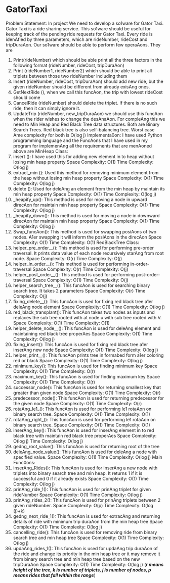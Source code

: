 # GatorTaxi
Problem Statement: In project We need to develop a so1ware for Gator Taxi. Gator Taxi
is a ride sharing service. This so1ware should be useful for keeping track of the pending
ride requests for Gator Taxi. Every ride is idenAfied by three parameters, which are
rideNumber, rideCost and tripDuraAon. Our so1ware should be able to perform few
operaAons. They are
1. Print(rideNumber) which should be able print all the three factors in the following
format (rideNumber, rideCost, tripDuraAon)
2. Print (rideNumber1, rideNumber2) which should be able to print all triplets
between those two rideNumber including them
3. Insert (rideNumber, rideCost, tripDuraAon) should add new ride, but the given
rideNumber should be different from already exisAng ones.
4. GetNextRide (), when we call this funcAon, the trip with lowest rideCost should
come
5. CancelRide (rideNumber) should delete the triplet. If there is no such ride, then it
can simply ignore it.
6. UpdateTrip (rideNumber, new_tripDuraAon) we should use this funcAon when the
rider wishes to change the desAnaAon.
For compleAng this we need to Min Heap and Red Black Tree data structures. Both are
Binary Search Trees. Red black tree is also self-balancing tree. Worst case Ame complexity
for both is O(log j)
Implementa0on: I have used Python programming language and the FuncAons that I have
used in my program for implemenAng all the requirements that are menAoned above are
MinHeap Class:
1. insert (): I have used this for adding new element in to heap without losing min
heap property
Space Complexity: O(1)
Time Complexity: O(log j)
2. extract_min (): Used this method for removing minimum element from the heap
without losing min heap property
Space Complexity: O(1)
Time Complexity: O(log j)
3. delete (): Used for deleAng an element from the min heap by maintain its min heap
property
Space Complexity: O(1)
Time Complexity: O(log j)
4. _heapify_up(): This method is used for moving a node in upward direcAon for
maintain min heap property
Space Complexity: O(1)
Time Complexity: O(log j)
5. _heapify_down(): This method is used for moving a node in downward direcAon
for maintain min heap property
Space Complexity: O(1)
Time Complexity: O(log j)
6. Swap_funcAon(): This method is used for swapping posiAons of two nodes. A1er
swapping it will inform the posiAons in the direcAon
Space Complexity: O(1)
Time Complexity: O(1)
RedBlackTree Class:
1. helper_pre_order__(): This method is used for performing pre-order traversal. It
prints data value of each node recursively starAng from root node.
Space Complexity: O(r)
Time Complexity: O(j)
2. helper_in_order__(): This method is used for performing in-order-traversal
Space Complexity: O(r)
Time Complexity: O(j)
3. helper_post_order__(): This method is used for performing post-order-traversal
Space Complexity: O(1)
Time Complexity: O(j)
4. helper_search_tree__(): This funcAon is used for searching binary search tree. It
takes 2 parameters
Space Complexity: O(r)
Time Complexity: O(j)
5. fixing_delete__(): This funcAon is used for fixing red black tree a1er deleAng node
element
Space Complexity: O(1)
Time Complexity: O(log j)
6. red_black_transplant(): This funcAon takes two nodes as inputs and replaces the
sub tree rooted with at node u with sub tree rooted with V.
Space Complexity: O(1)
Time Complexity: O(1)
7. helper_delete_node__(): This funcAon is used for deleAng element and
maintaining red black tree properAes
Space Complexity: O(1)
Time Complexity: O(log j)
8. fixing_insert(): This funcAon is used for fixing red black tree a1er inserAng new
node
Space Complexity: O(1)
Time Complexity: O(log j)
9. helper_print__(): This funcAon prints tree in formabed form a1er coloring red or
black
Space Complexity: O(1)
Time Complexity: O(log j)
10. minimum_key(): This funcAon is used for finding minimum key
Space Complexity: O(1)
Time Complexity: O(r)
11. maximum_key(): This funcAon is used for finding maximum key
Space Complexity: O(1)
Time Complexity: O(r)
12. successor_node(): This funcAon is used for returning smallest key that greater than
given node
Space Complexity: O(1)
Time Complexity: O(r)
13. predecessor_node(): This funcAon is used for returning predecessor for the given
node
Space Complexity: O(1)
Time Complexity: O(r)
14. rotaAng_le1_(): This funcAon is used for performing le1 rotaAon on binary search
tree.
Space Complexity: O(1)
Time Complexity: O(1)
15. rotaAng_right_(): This funcAon is used for performing le1 rotaAon on binary search
tree.
Space Complexity: O(1)
Time Complexity: O(1)
16. inserAng_key(): This funcAon is used for inserAng element in to red black tree with
maintain red black tree properAes
Space Complexity: O(log j)
Time Complexity: O(log j)
17. gedng_root_value(): This funcAon is used for returning root of the tree
18. deleAng_node_value(): This funcAon is used for deleAng a node with specified
value.
Space Complexity: O(1)
Time Complexity: O(log j)
Main Func0ons:
1. inserAng_Rides(): This funcAon is used for inserAng a new node with triplets into
binary search tree and min heap. It returns 1 if it is successful and 0 if it already
exists
Space Complexity: O(1)
Time Complexity: O(log j)
2. prinAng_ride_1(): This funcAon is used for prinAng triplet for given rideNumber
Space Complexity: O(1)
Time Complexity: O(log j)
3. prinAng_rides_2(): This funcAon is used for prinAng triplets between 2 given
rideNumber.
Space Complexity: O(p)
Time Complexity: O(log (j)+k)
4. gedng_next_ride_1(): This funcAon is used for extracAng and returning details of
ride with minimum trip duraAon from the min heap tree
Space Complexity: O(1)
Time Complexity: O(log j)
5. cancelling_ride(): This funcAon is used for removing ride from binary search tree
and min heap tree
Space Complexity: O(1)
Time Complexity: O(log j)
6. updaAng_rides_1(): This funcAon is used for updaAng trip duraAon of the ride and
change its priority in the min heap tree or it may remove it from binary search tree
and min heap tree based on the new tripDuraAon
Space Complexity: O(1)
Time Complexity: O(log j)
(***r means height of the tree, k is number of triplets, j is number of nodes, p means rides that
fall within the range***)
